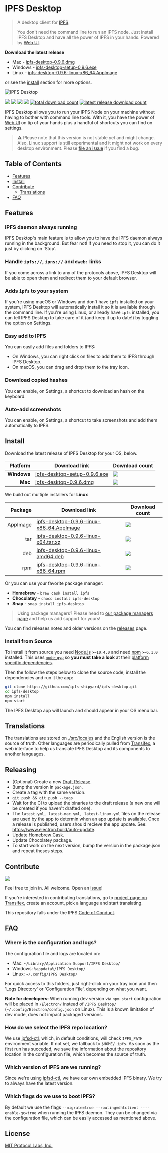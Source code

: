 # IPFS Desktop

> A desktop client for [IPFS](https://ipfs.io).
>
> You don't need the command line to run an IPFS node. Just install IPFS Desktop and have all the power of IPFS in your hands. Powered by [Web UI](https://github.com/ipfs-shipyard/ipfs-webui).

**Download the latest release**

- Mac - [ipfs-desktop-0.9.6.dmg](https://github.com/ipfs-shipyard/ipfs-desktop/releases/download/v0.9.6/ipfs-desktop-0.9.6.dmg)
- Windows - [ipfs-desktop-setup-0.9.6.exe](https://github.com/ipfs-shipyard/ipfs-desktop/releases/download/v0.9.6/ipfs-desktop-setup-0.9.6.exe)
- Linux - [ipfs-desktop-0.9.6-linux-x86_64.AppImage](https://github.com/ipfs-shipyard/ipfs-desktop/releases/download/v0.9.6/ipfs-desktop-0.9.6-linux-x86_64.AppImage)

or see the [install](#install) section for more options.

![IPFS Desktop](https://user-images.githubusercontent.com/157609/55424318-426b1680-5580-11e9-93ec-ec261879367f.jpg)

[![](https://img.shields.io/badge/made%20by-Protocol%20Labs-blue.svg?style=flat-square)](https://protocol.ai/)
[![](https://img.shields.io/badge/project-IPFS-blue.svg?style=flat-square)](http://ipfs.io/)
[![](https://img.shields.io/badge/freenode-%23ipfs-blue.svg?style=flat-square)](http://webchat.freenode.net/?channels=%23ipfs)
[![](https://david-dm.org/ipfs-shipyard/ipfs-desktop.svg?style=flat-square)](https://david-dm.org/ipfs-shipyard/ipfs-desktop)
[![total download count](https://img.shields.io/github/downloads/ipfs-shipyard/ipfs-desktop/total.svg?style=flat-square)](https://github.com/ipfs-shipyard/ipfs-desktop/releases)
[![latest release download count](https://img.shields.io/github/downloads-pre/ipfs-shipyard/ipfs-desktop/v0.9.6/total.svg?style=flat-square)](https://github.com/ipfs-shipyard/ipfs-desktop/releases/tag/v0.9.6)

IPFS Desktop allows you to run your IPFS Node on your machine without having to bother with command line tools. With it, you have the power of [Web UI](https://github.com/ipfs-shipyard/ipfs-webui) on tip of your hands plus a handful of shortcuts you can find on settings.

> ⚠ Please note that this version is not stable yet and might change. Also, Linux support is still experimental and it might not work on every desktop environment. Please [file an issue](https://github.com/ipfs-shipyard/ipfs-desktop/issues/new) if you find a bug.

## Table of Contents

- [Features](#features)
- [Install](#install)
- [Contribute](#contribute)
    - [Translations](#translations)
- [FAQ](#faq)

## Features

### IPFS daemon always running

IPFS Desktop's main feature is to allow you to have the IPFS daemon always running in the background. But fear not! If you need to stop it, you can do it just by clicking on 'Stop'.

### Handle `ipfs://`, `ipns://` and `dweb:` links

If you come across a link to any of the protocols above, IPFS Desktop will be able to open them and redirect them to your default browser.

### Adds `ipfs` to your system

If you're using macOS or Windows and don't have `ipfs` installed on your system, IPFS Desktop will automatically install it so it is available through the command line. If you're using Linux, or already have `ipfs` installed, you can tell IPFS Desktop to take care of it (and keep it up to date!) by toggling the option on Settings.

### Easy add to IPFS

You can easily add files and folders to IPFS:

- On Windows, you can right click on files to add them to IPFS through IPFS Desktop.
- On macOS, you can drag and drop them to the tray icon.

### Download copied hashes

You can enable, on Settings, a shortcut to download an hash on the keyboard.

### Auto-add screenshots

You can enable, on Settings, a shortcut to take screenshots and add them automatically to IPFS.

## Install

Download the latest release of IPFS Desktop for your OS, below.

| Platform | Download link | Download count
|---------:|---------------|---------------
| **Windows**  | [ipfs-desktop-setup-0.9.6.exe](https://github.com/ipfs-shipyard/ipfs-desktop/releases/download/v0.9.6/ipfs-desktop-setup-0.9.6.exe) | [![](https://img.shields.io/github/downloads-pre/ipfs-shipyard/ipfs-desktop/v0.9.6/ipfs-desktop-setup-0.9.6.exe.svg?style=flat-square)](https://github.com/ipfs-shipyard/ipfs-desktop/releases/download/v0.9.6/ipfs-desktop-setup-0.9.6.exe)
| **Mac**    | [ipfs-desktop-0.9.6.dmg](https://github.com/ipfs-shipyard/ipfs-desktop/releases/download/v0.9.6/ipfs-desktop-0.9.6.dmg) | [![](https://img.shields.io/github/downloads-pre/ipfs-shipyard/ipfs-desktop/v0.9.6/ipfs-desktop-0.9.6.dmg.svg?style=flat-square)](https://github.com/ipfs-shipyard/ipfs-desktop/releases/download/v0.9.6/ipfs-desktop-0.9.6.dmg)

We build out multiple installers for **Linux**

| Package | Download link | Download count
|---------:|---------------|---------------
| AppImage | [ipfs-desktop-0.9.6-linux-x86_64.AppImage](https://github.com/ipfs-shipyard/ipfs-desktop/releases/download/v0.9.6/ipfs-desktop-0.9.6-linux-x86_64.AppImage) | [![](https://img.shields.io/github/downloads-pre/ipfs-shipyard/ipfs-desktop/v0.9.6/ipfs-desktop-0.9.6-linux-x86_64.AppImage.svg?style=flat-square)](https://github.com/ipfs-shipyard/ipfs-desktop/releases/download/v0.9.6/ipfs-desktop-0.9.6-linux-x86_64.AppImage)
| tar | [ipfs-desktop-0.9.6-linux-x64.tar.xz](https://github.com/ipfs-shipyard/ipfs-desktop/releases/download/v0.9.6/ipfs-desktop-0.9.6-linux-x64.tar.xz) | [![](https://img.shields.io/github/downloads-pre/ipfs-shipyard/ipfs-desktop/v0.9.6/ipfs-desktop-0.9.6-linux-x64.tar.xz.svg?style=flat-square)](https://github.com/ipfs-shipyard/ipfs-desktop/releases/download/v0.9.6/ipfs-desktop-0.9.6-linux-x64.tar.xz)
| deb | [ipfs-desktop-0.9.6-linux-amd64.deb](https://github.com/ipfs-shipyard/ipfs-desktop/releases/download/v0.9.6/ipfs-desktop-0.9.6-linux-amd64.deb) | [![](https://img.shields.io/github/downloads-pre/ipfs-shipyard/ipfs-desktop/v0.9.6/ipfs-desktop-0.9.6-linux-amd64.deb.svg?style=flat-square)](https://github.com/ipfs-shipyard/ipfs-desktop/releases/download/v0.9.6/ipfs-desktop-0.9.6-linux-amd64.deb)
| rpm | [ipfs-desktop-0.9.6-linux-x86_64.rpm](https://github.com/ipfs-shipyard/ipfs-desktop/releases/download/v0.9.6/ipfs-desktop-0.9.6-linux-x86_64.rpm) | [![](https://img.shields.io/github/downloads-pre/ipfs-shipyard/ipfs-desktop/v0.9.6/ipfs-desktop-0.9.6-linux-x86_64.rpm.svg?style=flat-square)](https://github.com/ipfs-shipyard/ipfs-desktop/releases/download/v0.9.6/ipfs-desktop-0.9.6-linux-x86_64.rpm)

Or you can use your favorite package manager:

- **Homebrew** - `brew cask install ipfs`
- **Chocolatey** - `choco install ipfs-desktop`
- **Snap** - `snap install ipfs-desktop`

> Using package managers? Please head to [our package managers page](https://github.com/ipfs-shipyard/ipfs-desktop/issues/691) and help us add support for yours!

You can find releases notes and older versions on the [releases](https://github.com/ipfs-shipyard/ipfs-desktop/releases) page.

### Install from Source

To install it from source you need [Node.js](https://nodejs.org/en/) `>=10.4.0` and
need [npm](npmjs.org) `>=6.1.0` installed. This uses [`node-gyp`](https://github.com/nodejs/node-gyp) so **you must take a look** at their [platform specific dependencies](https://github.com/nodejs/node-gyp#installation).

Then the follow the steps below to clone the source code, install the dependencies and run it the app:

```bash
git clone https://github.com/ipfs-shipyard/ipfs-desktop.git
cd ipfs-desktop
npm install
npm start
```

The IPFS Desktop app will launch and should appear in your OS menu bar.

## Translations

The translations are stored on [./src/locales](./src/locales) and the English version is the source of truth.
Other languages are periodically pulled from [Transifex](https://www.transifex.com/ipfs/ipfs-desktop/), a web interface to help us translate IPFS Desktop and its components to another languages.

## Releasing

- (Optional) Create a new [Draft Release](https://github.com/ipfs-shipyard/ipfs-desktop/releases).
- Bump the version in `package.json`.
- Create a tag with the same version.
- `git push && git push --tags`
- Wait for the CI to upload the binaries to the draft release (a new one will be created if you haven't drafted one).
- The `latest.yml, latest-mac.yml, latest-linux.yml` files on the release are used by the app to determin when an app update is available. Once a release is published, users should recieve the app update. See: https://www.electron.build/auto-update.
- Update [Homebrew Cask](https://github.com/Homebrew/homebrew-cask/blob/master/CONTRIBUTING.md#updating-a-cask).
- Update Chocolatey package.
- To start work on the next version, bump the version in the package.json and repeat theses steps.

## Contribute

[![](https://cdn.rawgit.com/jbenet/contribute-ipfs-gif/master/img/contribute.gif)](https://github.com/ipfs/community/#contributing-guidelines)

Feel free to join in. All welcome. Open an [issue](https://github.com/ipfs-shipyard/ipfs-desktop/issues)!

If you're interested in contributing translations, go to [project page on Transifex](https://www.transifex.com/ipfs/ipfs-desktop/translate/), create an account, pick a language and start translating.

This repository falls under the IPFS [Code of Conduct](https://github.com/ipfs/community/blob/master/code-of-conduct.md).

## FAQ

### Where is the configuration and logs?

The configuration file and logs are located on:
- Mac: `~/Library/Application Support/IPFS Desktop/`
- Windows: `%appdata%/IPFS Desktop/`
- Linux: `~/.config/IPFS Desktop/`

For quick access to this folders, just right-click on your tray icon and then 'Logs Directory' or 'Configuration File', depending on what you want.

**Note for developers:** When running dev version via `npm start` configuration will be placed in `/Electron/` instead of `/IPFS Desktop/` (`~/.config/Electron/config.json` on Linux). This is a known limitation of dev mode, does not impact packaged versions.

### How do we select the IPFS repo location?

We use [ipfsd-ctl](https://github.com/ipfs/js-ipfsd-ctl), which, in default conditions, will check `IPFS_PATH` environment variable. If not set, we fallback to `$HOME/.ipfs`. As soon as the first run has succeded, we save the information about the repository location in the configuration file, which becomes the source of truth.

### Which version of IPFS are we running?

Since we're using [ipfsd-ctl](https://github.com/ipfs/js-ipfsd-ctl), we have our own embedded IPFS binary. We try to always have the latest version.

### Which flags do we use to boot IPFS?

By default we use the flags `--migrate=true --routing=dhtclient ----enable-gc=true` when running the IPFS daemon. They can be changed via the configuration file, which can be easily accessed as mentioned above.

## License

[MIT Protocol Labs, Inc.](./LICENSE)
